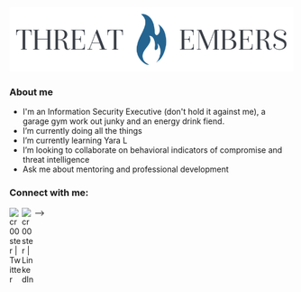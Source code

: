 ![threatmebers](TEsmall.png)

### About me
- I'm an Information Security Executive (don't hold it against me), a garage gym work out junky and an energy drink fiend. 
- I’m currently doing all the things
- I’m currently learning Yara L
- I’m looking to collaborate on behavioral indicators of compromise and threat intelligence
- Ask me about mentoring and professional development

### Connect with me:
-->
[<img align="left" alt="cr00ster | Twitter" width="22px" src="https://cdn.jsdelivr.net/npm/simple-icons@v3/icons/twitter.svg" />][twitter]
[<img align="left" alt="cr00ster | LinkedIn" width="22px" src="https://cdn.jsdelivr.net/npm/simple-icons@v3/icons/linkedin.svg" />][linkedin]

[twitter]: https://twitter.com/cr00ster
[linkedin]: https://www.linkedin.com/in/christopher-russell-5a9b20a7/

 
